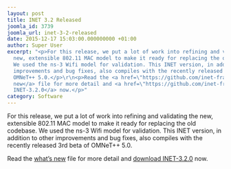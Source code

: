 ```yaml
---
layout: post
title: INET 3.2 Released
joomla_id: 3739
joomla_url: inet-3-2-released
date: 2015-12-17 15:03:00.000000000 +01:00
author: Super User
excerpt: "<p>For this release, we put a lot of work into refining and validating the
  new, extensible 802.11 MAC model to make it ready for replacing the old codebase.
  We used the ns-3 Wifi model for validation. This INET version, in addition to other
  improvements and bug fixes, also compiles with the recently released 3rd beta of
  OMNeT++ 5.0.</p>\r\n<p>Read the <a href=\"https://github.com/inet-framework/inet/blob/v3.2.0/WHATSNEW\">what’s
  new</a> file for more detail and <a href=\"https://github.com/inet-framework/inet/releases/download/v3.2.0/inet-3.2.0-src.tgz\">download
  INET-3.2.0</a> now.</p>"
category: Software
---
```

<p>For this release, we put a lot of work into refining and validating the new, extensible 802.11 MAC model to make it ready for replacing the old codebase. We used the ns-3 Wifi model for validation. This INET version, in addition to other improvements and bug fixes, also compiles with the recently released 3rd beta of OMNeT++ 5.0.</p>
<p>Read the <a href="https://github.com/inet-framework/inet/blob/v3.2.0/WHATSNEW">what’s new</a> file for more detail and <a href="https://github.com/inet-framework/inet/releases/download/v3.2.0/inet-3.2.0-src.tgz">download INET-3.2.0</a> now.</p>
